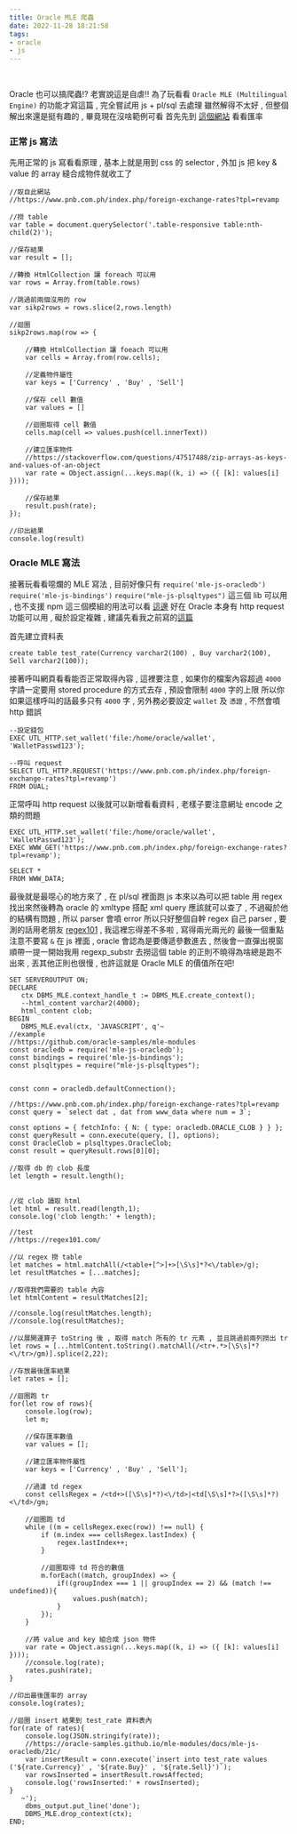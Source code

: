 ```yaml
---
title: Oracle MLE 爬蟲
date: 2022-11-28 18:21:58
tags:
- oracle
- js
---
```

&nbsp;
<!-- more -->

Oracle 也可以搞爬蟲!? 老實說這是自虐!! 為了玩看看 `Oracle MLE (Multilingual Engine)` 的功能才寫這篇 , 完全嘗試用 js + pl/sql 去處理
雖然解得不太好 , 但整個解出來還是挺有趣的 , 畢竟現在沒啥範例可看
首先先到 [這個網站](https://www.pnb.com.ph/index.php/foreign-exchange-rates?tpl=revamp) 看看匯率

### 正常 js 寫法
先用正常的 js 寫看看原理 , 基本上就是用到 css 的 selector , 外加 js 把 key & value 的 array 縫合成物件就收工了
```
//取自此網站
//https://www.pnb.com.ph/index.php/foreign-exchange-rates?tpl=revamp

//撈 table
var table = document.querySelector('.table-responsive table:nth-child(2)');

//保存結果
var result = [];

//轉換 HtmlCollection 讓 foreach 可以用
var rows = Array.from(table.rows)

//跳過前兩個沒用的 row
var sikp2rows = rows.slice(2,rows.length)

//迴圈
sikp2rows.map(row => {
	
	//轉換 HtmlCollection 讓 foeach 可以用
	var cells = Array.from(row.cells);
	
	//定義物件屬性
	var keys = ['Currency' , 'Buy' , 'Sell']
	
	//保存 cell 數值
	var values = []
	
	//迴圈取得 cell 數值
	cells.map(cell => values.push(cell.innerText))
	
	//建立匯率物件
	//https://stackoverflow.com/questions/47517488/zip-arrays-as-keys-and-values-of-an-object
	var rate = Object.assign(...keys.map((k, i) => ({ [k]: values[i] })));
	
	//保存結果
	result.push(rate);
});

//印出結果
console.log(result)
```


### Oracle MLE 寫法
接著玩看看噁爛的 MLE 寫法 , 目前好像只有 `require('mle-js-oracledb')` `require('mle-js-bindings')` `require("mle-js-plsqltypes")` 這三個 lib 可以用 , 也不支援 npm
這三個模組的用法可以看 [這邊](https://github.com/oracle-samples/mle-modules)
好在 Oracle 本身有 http request 功能可以用 , 礙於設定複雜 , 建議先看我之前寫的[這篇](https://www.blog.lasai.com.tw/2022/11/16/net-6-%E8%8F%B2%E5%BE%8B%E8%B3%93%E5%8C%AF%E7%8E%87%E7%88%AC%E8%9F%B2/#oracle)

首先建立資料表
```
create table test_rate(Currency varchar2(100) , Buy varchar2(100), Sell varchar2(100));
```

接著呼叫網頁看看能否正常取得內容 , 這裡要注意 , 如果你的檔案內容超過 `4000` 字請一定要用 stored procedure 的方式去存 , 預設會限制 `4000` 字的上限
所以你如果這樣呼叫的話最多只有 `4000` 字 , 另外務必要設定 `wallet` 及 `憑證` , 不然會噴 http 錯誤
```
--設定錢包
EXEC UTL_HTTP.set_wallet('file:/home/oracle/wallet', 'WalletPasswd123');

--呼叫 request
SELECT UTL_HTTP.REQUEST('https://www.pnb.com.ph/index.php/foreign-exchange-rates?tpl=revamp')
FROM DUAL;
```

正常呼叫 http request 以後就可以新增看看資料 , 老樣子要注意網址 encode 之類的問題
```
EXEC UTL_HTTP.set_wallet('file:/home/oracle/wallet', 'WalletPasswd123');
EXEC WWW_GET('https://www.pnb.com.ph/index.php/foreign-exchange-rates?tpl=revamp');

SELECT *
FROM WWW_DATA;
```

最後就是最噁心的地方來了 , 在 pl/sql 裡面跑 js
本來以為可以把 table 用 regex 找出來然後轉為 oracle 的 xmltype 搭配 xml query 應該就可以查了 , 不過礙於他的結構有問題 , 所以 parser 會噴 error
所以只好整個自幹 regex 自己 parser , 要測的話用老朋友 [regex101](https://regex101.com/) , 我這裡忘得差不多啦 , 寫得兩光兩光的
最後一個重點注意不要寫 `&` 在 js 裡面 , oracle 會認為是要傳遞參數進去 , 然後會一直彈出視窗
順帶一提一開始我用 regexp_substr 去撈這個 table 的正則不曉得為啥總是跑不出來 , 丟其他正則也很慢 , 也許這就是 Oracle MLE 的價值所在吧!
```
SET SERVEROUTPUT ON;
DECLARE
   ctx DBMS_MLE.context_handle_t := DBMS_MLE.create_context();
   --html_content varchar2(4000);
   html_content clob;
BEGIN
   DBMS_MLE.eval(ctx, 'JAVASCRIPT', q'~    
//example
//https://github.com/oracle-samples/mle-modules
const oracledb = require('mle-js-oracledb');
const bindings = require('mle-js-bindings');
const plsqltypes = require("mle-js-plsqltypes");


const conn = oracledb.defaultConnection();

//https://www.pnb.com.ph/index.php/foreign-exchange-rates?tpl=revamp
const query = `select dat , dat from www_data where num = 3`;

const options = { fetchInfo: { N: { type: oracledb.ORACLE_CLOB } } };
const queryResult = conn.execute(query, [], options);
const OracleClob = plsqltypes.OracleClob;
const result = queryResult.rows[0][0];

//取得 db 的 clob 長度
let length = result.length();


//從 clob 讀取 html
let html = result.read(length,1);
console.log('clob length:' + length);

//test
//https://regex101.com/

//以 regex 撈 table
let matches = html.matchAll(/<table+[^>]+>[\S\s]*?<\/table>/g);
let resultMatches = [...matches];

//取得我們需要的 table 內容
let htmlContent = resultMatches[2];

//console.log(resultMatches.length);
//console.log(resultMatches);

//以展開運算子 toString 後 , 取得 match 所有的 tr 元素 , 並且跳過前兩列撈出 tr
let rows = [...htmlContent.toString().matchAll(/<tr+.*>[\S\s]*?<\/tr>/gm)].splice(2,22);

//存放最後匯率結果
let rates = [];

//迴圈跑 tr
for(let row of rows){
    console.log(row);
	let m;
	
	//保存匯率數值
	var values = [];
	
	//建立匯率物件屬性
	var keys = ['Currency' , 'Buy' , 'Sell'];
	
	//過濾 td regex
    const cellsRegex = /<td+>([\S\s]*?)<\/td>|<td[\S\s]*?>([\S\s]*?)<\/td>/gm;
	
	//迴圈跑 td
	while ((m = cellsRegex.exec(row)) !== null) {
		if (m.index === cellsRegex.lastIndex) {
			regex.lastIndex++;
		}
        
		//迴圈取得 td 符合的數值
		m.forEach((match, groupIndex) => {
			if((groupIndex === 1 || groupIndex == 2) && (match !== undefined)){
				values.push(match);
			}
		});
	}
	
	//將 value and key 組合成 json 物件
    var rate = Object.assign(...keys.map((k, i) => ({ [k]: values[i] })));
	//console.log(rate);
    rates.push(rate);
}

//印出最後匯率的 array
console.log(rates);

//迴圈 insert 結果到 test_rate 資料表內
for(rate of rates){
    console.log(JSON.stringify(rate));
    //https://oracle-samples.github.io/mle-modules/docs/mle-js-oracledb/21c/
    var insertResult = conn.execute(`insert into test_rate values ('${rate.Currency}' , '${rate.Buy}' , '${rate.Sell}')`);
    var rowsInserted = insertResult.rowsAffected;
    console.log('rowsInserted:' + rowsInserted);
}
   ~');
    dbms_output.put_line('done');
    DBMS_MLE.drop_context(ctx);
END;
```
